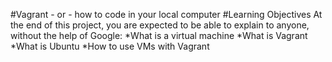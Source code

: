 #Vagrant - or - how to code in your local computer
#Learning Objectives
At the end of this project, you are expected to be able to explain to anyone, without the help of Google:
*What is a virtual machine
*What is Vagrant
*What is Ubuntu
*How to use VMs with Vagrant
